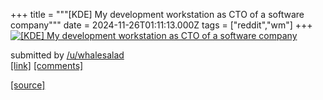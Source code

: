 +++
title = """[KDE] My development workstation as CTO of a software company"""
date = 2024-11-26T01:11:13.000Z
tags = ["reddit","wm"]
+++
[![[KDE] My development workstation as CTO of a software company](https://preview.redd.it/coib2kp1c53e1.png?width=640&crop=smart&auto=webp&s=0ba712ba16fd13dfe69f041da524e5868fb467fb "[KDE] My development workstation as CTO of a software company")](https://www.reddit.com/r/unixporn/comments/1gzzkdk/kde_my_development_workstation_as_cto_of_a/)

submitted by [/u/whalesalad](https://www.reddit.com/user/whalesalad)  
[\[link\]](https://i.redd.it/coib2kp1c53e1.png) [\[comments\]](https://www.reddit.com/r/unixporn/comments/1gzzkdk/kde_my_development_workstation_as_cto_of_a/)

[[source]](https://www.reddit.com/r/unixporn/comments/1gzzkdk/kde_my_development_workstation_as_cto_of_a/)

